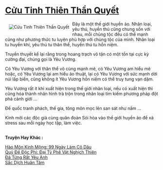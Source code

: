 <a href="https://utruyen.com/cuu-tinh-thien-than-quyet/3274/" title="Cửu Tinh Thiên Thần Quyết"><h1>Cửu Tinh Thiên Thần Quyết</h1></a><div style="display:table"><img align="right" style="float: left; padding: 10px;" src="https://utruyen.com/images/story/200x260/cuu-tinh-thien-than-quyet.jpg" alt="Cửu Tinh Thiên Thần Quyết">Đây là một thế giới huyền ảo. Nhân loại, yêu thú, huyền thú cũng chung sốn với nhau, mỗi chủng tộc đều có thế mạnh cũng như phương thức tu luyện phù hợp với chủng tộc của mình. Nhân loại tu huyền khí, yêu thú tu thân thể, huyền thú tu hồn niệm.<p></p>Truyền thuyết kể lại rằng trong hoang trạch vô tận có một tồn tại cực kỳ cường đại, chúng gọi là Yêu Vương.<p></p>Có Yêu Vương với thân thể vô cùng mạnh mẽ, có Yêu Vương am hiểu mê hoặc, có Yêu Vương lại am hiểu ảo thuật, lại có Yêu Vương với sức mạnh dời núi lấp biển, cũng không ít Yêu Vương hồn niềm có thể truy tung vạn dặm.<p></p>Yêu Vương rất ít khi xuất hiện trong thế giới nhân loại, nếu có xuất hiện thì cũng hóa thành nhân hình trà trộn trong nhân loại tìm kiếm phương pháp đột phá cảnh giới ...<p></p>Đế quốc tranh phách, thế gia, tông môn mọc lên san sát như nấm ...<p></p>Kính mời các độc giả cùng quân đoàn Sói hòa vào thế giới huyền ảo để xả stress sau mỗi ngày học tập, làm việc.</div><p><br><b>Truyện Hay Khác :</b></p><a href="https://utruyen.com/hao-mon-kinh-mong-99-ngay-lam-co-dau/1002/" alt="Hào Môn Kinh Mộng: 99 Ngày Làm Cô Dâu">Hào Môn Kinh Mộng: 99 Ngày Làm Cô Dâu</a><br/><a href="https://github.com/quanluxury/ngontinhhot/tree/master/truyenhay/17407/" alt="Quỷ Đế Độc Phi: Đại Tỷ Phế Vật Nghịch Thiên">Quỷ Đế Độc Phi: Đại Tỷ Phế Vật Nghịch Thiên</a><br/><a href="https://github.com/quanluxury/ngontinhhot/tree/master/truyenhay/19490/" alt="Đã Từng Rất Yêu Anh">Đã Từng Rất Yêu Anh</a><br/><a href="https://dammyh.wordpress.com/2019/11/07/sac-dich-huan-tam/" alt="Sắc Dịch Huân Tâm">Sắc Dịch Huân Tâm</a><br/>